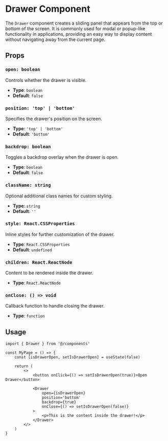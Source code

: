 # Drawer Component

The `Drawer` component creates a sliding panel that appears from the top or bottom of the screen. It is commonly used for modal or popup-like functionality in applications, providing an easy way to display content without navigating away from the current page.

## Props

### `open: boolean`

Controls whether the drawer is visible.

-   **Type**: `boolean`
-   **Default**: `false`

### `position: 'top' | 'bottom'`

Specifies the drawer's position on the screen.

-   **Type**: `'top' | 'bottom'`
-   **Default**: `'bottom'`

### `backdrop: boolean`

Toggles a backdrop overlay when the drawer is open.

-   **Type**: `boolean`
-   **Default**: `false`

### `className: string`

Optional additional class names for custom styling.

-   **Type**: `string`
-   **Default**: `''`

### `style: React.CSSProperties`

Inline styles for further customization of the drawer.

-   **Type**: `React.CSSProperties`
-   **Default**: `undefined`

### `children: React.ReactNode`

Content to be rendered inside the drawer.

-   **Type**: `React.ReactNode`

### `onClose: () => void`

Callback function to handle closing the drawer.

-   **Type**: `function`

## Usage

```tsx
import { Drawer } from '@/components'

const MyPage = () => {
	const [isDrawerOpen, setIsDrawerOpen] = useState(false)

	return (
		<>
			<button onClick={() => setIsDrawerOpen(true)}>Open Drawer</button>

			<Drawer
				open={isDrawerOpen}
				position='bottom'
				backdrop={true}
				onClose={() => setIsDrawerOpen(false)}
			>
				<p>This is the content inside the drawer!</p>
			</Drawer>
		</>
	)
}
```
